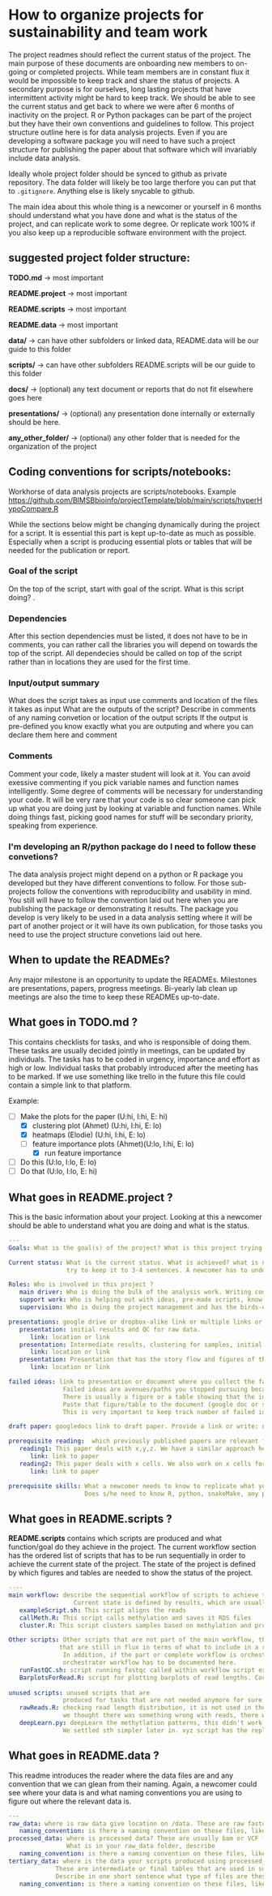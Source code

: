 # How to organize projects for sustainability and team work

The project readmes should reflect the current status of the project. The main purpose of these documents are onboarding new members to on-going or completed projects. While team members are in constant flux it would be impossible to keep track and share the status of projects. A secondary purpose is for ourselves, long lasting projects that have intermittent activity might be hard to keep track. We should be able to see the current status and get back to where we were after 6 months of inactivity on the project. R or Python packages can be part of the project but they have their own conventions and guidelines to follow. This project structure outline here is for data analysis projects. Even if you are developing a software package you will need to have such a project structure for publishing the paper about that software which will invariably include data analysis. 

Ideally whole project folder should be synced to github as private repository. The data folder will likely be too large therfore you can put that to `.gitignore`. Anything else is likely snycable to github. 

The main idea about this whole thing is a newcomer or yourself in 6 months should understand what you have done and what is the status of the project, and can replicate work to some degree. Or replicate work 100% if you also keep up a reproducible software environment with the project. 

## suggested project folder structure:

__TODO.md__ -> most important

__README.project__ → most important

__README.scripts__ → most important 

__README.data__ → most important 

__data/__ → can have other subfolders or linked data, README.data will be our guide to this folder

__scripts/__ → can have other subfolders README.scripts will be our guide to this folder

__docs/__ → (optional) any text document or reports that do not fit elsewhere goes here

__presentations/__  → (optional) any presentation done internally or externally should be here.

__any_other_folder/__  → (optional) any other folder that is needed for the organization of the project

## Coding conventions for scripts/notebooks:
Workhorse of data analysis projects are scripts/notebooks. Example https://github.com/BIMSBbioinfo/projectTemplate/blob/main/scripts/hyperHypoCompare.R

While the sections below might be changing dynamically during the project for a script. It is essential this part is kept up-to-date as much as possible. 
Especially when a script is producing essential plots or tables that will be needed for the publication or report. 

### Goal of the script
On the top of the script, start with goal of the script. What is this script doing? . 

### Dependencies
After this section dependencies must be listed, it does not have to be in comments, you can rather call the libraries you will depend on towards the top of the script. All dependecies should be called on top of the script rather than in locations they are used for the first time. 

### Input/output summary
What does the script takes as input use comments and location of the files it takes as input
What are the outputs of the script? Describe in comments of any naming convetion or location of the output scripts
If the output is pre-defined you know exactly what you are outputing and where you can declare them here and comment

### Comments
Comment your code, likely a master student will look at it. You can avoid exessive commenting if you pick variable names and function names intelligently.
Some degree of comments will be necessary for understanding your code. It will be very rare that your code is so clear someone can pick up what you are doing
just by looking at variable and function names. While doing things fast, picking good names for stuff will be secondary priority, speaking from experience. 

### I'm developing an R/python package do I need to follow these convetions? 
The data analysis project might depend on a python or R package you developed but they have different conventions to follow. For those sub-projects follow the conventions with reproducibility and usability in mind. You still will have to follow the convention laid out here when you are publishing the package or demonstrating it results. The package you develop is very likely to be used in a data analysis setting where it will be part of another project or it will have its own publication, for those tasks you need to use the project structure convetions laid out here. 

## When to update the READMEs?
Any major milestone is an opportunity to update the READMEs. Milestones are presentations, papers, progress meetings. Bi-yearly lab clean up meetings are also the time to keep these READMEs up-to-date. 

## What goes in TODO.md ?
This contains checklists for tasks, and who is responsible of doing them. These tasks are usually decided jointly in meetings, can be updated by individuals. The tasks has to be coded in urgency, importance and effort as high or low. Individual tasks that probably introduced after the meeting has to be marked. If we use something like trello in the future this file could contain a simple link to that platform.

Example:

- [ ] Make the plots for the paper (U:hi, I:hi, E: hi)
   - [x] clustering plot (Ahmet) (U:hi, I:hi, E: lo)
   - [x] heatmaps (Elodie) (U:hi, I:hi, E: lo)
   - [ ] feature importance plots (Ahmet)(U:lo, I:hi, E: lo)
       - [x] run feature importance
- [ ] Do this (U:lo, I:lo, E: lo)
- [ ] Do that (U:lo, I:lo, E: hi)

## What goes in README.project ?
This is the basic information about your project. Looking at this a newcomer should be able to understand what you are doing and what is the status. 

```YAML
---
Goals: What is the goal(s) of the project? What is this project trying to do? A newcomer has to understand what you wrote here.

Current status: What is the current status. What is achieved? what is not still working. 
                try to keep it to 3-4 sentences. A newcomer has to understand what you wrote here.

Roles: Who is involved in this project ?
   main driver: Who is doing the bulk of the analysis work. Writing code, processing data?
   support work: Who is helping out with ideas, pre-made scripts, know-how or small custom analysis?
   supervision: Who is doing the project management and has the birds-eye view

presentations: google drive or dropbox-alike link or multiple links or locations of presentations on our servers
   presentation: initial results and QC for raw data. 
      link: location or link
   presentation: Intermediate results, clustering for samples, initial regression models for x,y,z
      link: location or link
   presentation: Presentation that has the story flow and figures of the paper
      link: location or link

failed ideas: link to presentation or document where you collect the failed ideas.
               Failed ideas are avenues/paths you stopped pursuing because it didn’t work. 
               There is usually a figure or a table showing that the idea is failed. 
               Paste that figure/table to the document (google doc or slides). 
               This is very important to keep track number of failed ideas are our KPI. Also we don’t retry them this way.

draft paper: googledocs link to draft paper. Provide a link or write: no link yet. if there is no link

prerequisite reading:  which previously published papers are relevant for this project? Do not list more than 5.
   reading1: This paper deals with x,y,z. We have a similar approach here. 
      link: link to paper
   reading2: This paper deals with x cells. We also work on x cells for this project. 
      link: link to paper

prerequisite skills: What a newcomer needs to know to replicate what you have done and improve it? 
                     Does s/he need to know R, python, snakeMake, any particular packages? 

```

## What goes in README.scripts ?
__README.scripts__ contains which scripts are produced and what function/goal do they achieve in the project. The current workflow section has the ordered list of scripts that has to be run sequentially in order to achieve the current state of the project. The state of the project is defined by which figures and tables are needed to show the status of the project.

```YAML
----
main workflow: describe the sequential workflow of scripts to achieve the current state of the project.
                  Current state is defined by results, which are usually tables and figures that will go into a paper or report. 
   exampleScript.sh: This script aligns the reads
   callMeth.R: This script calls methylation and saves it RDS files
   cluster.R: This script clusters samples based on methylation and produces heatmaps 

Other scripts: Other scripts that are not part of the main workflow, they produce results that we are not sure that are relevant or things
              that are still in flux in terms of what to include in a report or paper.
               In addition, if the part or complete workflow is orchestrated by a single script then every other script in that is called by
               orchestrator workflow has to be documented here.
   runFastQC.sh: script running fastqc called within workflow script exampleScript.sh
   BarplotsForRead.R: script for plotting barplots of read lengths. Could be part of supplementary, currently only needed for sanity check.
   
unused scripts: unused scripts that are 
               produced for tasks that are not needed anymore for sure or they explored an idea but wasn't interesting to follow up. 
   rawReads.R: checking read length distribution, it is not used in the paper. 
               we thought there was something wrong with reads, there wasn't. 
   deepLearn.py: deepLearn the methytlation patterns, this didn't work because there wasn't enough data.
               We settled sth simpler later in. xyz script has the replacement approach.

```

## What goes in README.data ?
This readme introduces the reader where the data files are and any convention that we can glean from their naming. 
Again, a newcomer could see where your data is and what naming conventions you are using to figure out where the relevant data is.

```YAML
---
raw_data: where is raw data give location on /data. These are raw fastq files usually. What is in your raw_data folder
   naming_convention: is there a naming convention on these files, like pre-defined prefix or suffix that can give us clues?
processed_data: where is processed data? These are usually bam or VCF files, or methylation call files, bigwig. 
                What is in your raw_data folder, describe
   naming_convention: is there a naming convention on these files, like pre-defined prefix or suffix that can give us clues?
tertiary_data: where is the data your scripts produced using processed_data or raw_data. 
             These are intermediate or final tables that are used in subsequent analysis or as supplementary material.
             Describe in one short sentence what type of files are these.
   naming_convention: is there a naming convention on these files, like pre-defined prefix or suffix that can give us clues?
```
